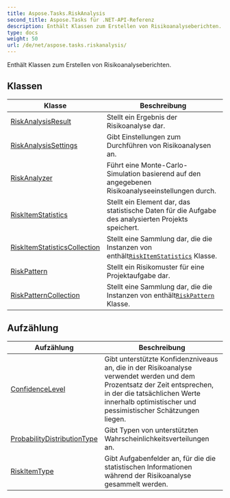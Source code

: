 ```yaml
---
title: Aspose.Tasks.RiskAnalysis
second_title: Aspose.Tasks für .NET-API-Referenz
description: Enthält Klassen zum Erstellen von Risikoanalyseberichten.
type: docs
weight: 50
url: /de/net/aspose.tasks.riskanalysis/
---
```

Enthält Klassen zum Erstellen von Risikoanalyseberichten.

## Klassen

| Klasse | Beschreibung |
| --- | --- |
| [RiskAnalysisResult](./riskanalysisresult/) | Stellt ein Ergebnis der Risikoanalyse dar. |
| [RiskAnalysisSettings](./riskanalysissettings/) | Gibt Einstellungen zum Durchführen von Risikoanalysen an. |
| [RiskAnalyzer](./riskanalyzer/) | Führt eine Monte-Carlo-Simulation basierend auf den angegebenen Risikoanalyseeinstellungen durch. |
| [RiskItemStatistics](./riskitemstatistics/) | Stellt ein Element dar, das statistische Daten für die Aufgabe des analysierten Projekts speichert. |
| [RiskItemStatisticsCollection](./riskitemstatisticscollection/) | Stellt eine Sammlung dar, die die Instanzen von enthält[`RiskItemStatistics`](../aspose.tasks.riskanalysis/riskitemstatistics/) Klasse. |
| [RiskPattern](./riskpattern/) | Stellt ein Risikomuster für eine Projektaufgabe dar. |
| [RiskPatternCollection](./riskpatterncollection/) | Stellt eine Sammlung dar, die die Instanzen von enthält[`RiskPattern`](../aspose.tasks.riskanalysis/riskpattern/) Klasse. |
## Aufzählung

| Aufzählung | Beschreibung |
| --- | --- |
| [ConfidenceLevel](./confidencelevel/) | Gibt unterstützte Konfidenzniveaus an, die in der Risikoanalyse verwendet werden und dem Prozentsatz der Zeit entsprechen, in der die tatsächlichen Werte innerhalb optimistischer und pessimistischer Schätzungen liegen. |
| [ProbabilityDistributionType](./probabilitydistributiontype/) | Gibt Typen von unterstützten Wahrscheinlichkeitsverteilungen an. |
| [RiskItemType](./riskitemtype/) | Gibt Aufgabenfelder an, für die die statistischen Informationen während der Risikoanalyse gesammelt werden. |


